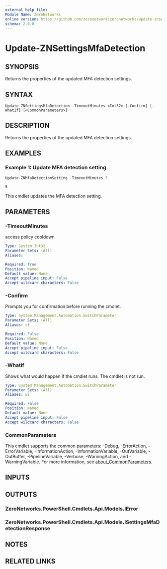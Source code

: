 ```yaml
---
external help file:
Module Name: ZeroNetworks
online version: https://github.com/zeronetworkszeronetworks/update-znsettingsmfadetection
schema: 2.0.0
---
```


# Update-ZNSettingsMfaDetection

## SYNOPSIS
Returns the properties of the updated MFA detection settings.

## SYNTAX

```
Update-ZNSettingsMfaDetection -TimeoutMinutes <Int32> [-Confirm] [-WhatIf] [<CommonParameters>]
```

## DESCRIPTION
Returns the properties of the updated MFA detection settings.

## EXAMPLES

### Example 1: Update MFA detection setting
```powershell
Update-ZNMfaDetectionSetting -TimeoutMinutes 5
```

```output
5
```

This cmdlet updates the MFA detection setting.

## PARAMETERS

### -TimeoutMinutes
access policy cooldown

```yaml
Type: System.Int32
Parameter Sets: (All)
Aliases:

Required: True
Position: Named
Default value: None
Accept pipeline input: False
Accept wildcard characters: False
```

### -Confirm
Prompts you for confirmation before running the cmdlet.

```yaml
Type: System.Management.Automation.SwitchParameter
Parameter Sets: (All)
Aliases: cf

Required: False
Position: Named
Default value: None
Accept pipeline input: False
Accept wildcard characters: False
```

### -WhatIf
Shows what would happen if the cmdlet runs.
The cmdlet is not run.

```yaml
Type: System.Management.Automation.SwitchParameter
Parameter Sets: (All)
Aliases: wi

Required: False
Position: Named
Default value: None
Accept pipeline input: False
Accept wildcard characters: False
```

### CommonParameters
This cmdlet supports the common parameters: -Debug, -ErrorAction, -ErrorVariable, -InformationAction, -InformationVariable, -OutVariable, -OutBuffer, -PipelineVariable, -Verbose, -WarningAction, and -WarningVariable. For more information, see [about_CommonParameters](http://go.microsoft.com/fwlink/?LinkID=113216).

## INPUTS

## OUTPUTS

### ZeroNetworks.PowerShell.Cmdlets.Api.Models.IError

### ZeroNetworks.PowerShell.Cmdlets.Api.Models.ISettingsMfaDetectionResponse

## NOTES

## RELATED LINKS

